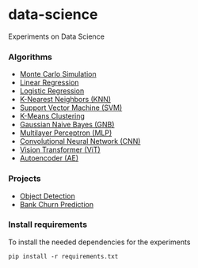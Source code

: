 # data-science
Experiments on Data Science

### Algorithms
* [Monte Carlo Simulation](MonteCarlo/monte_carlo.ipynb)
* [Linear Regression](LinearRegression/linear_regression.ipynb)
* [Logistic Regression](LogisticRegression/logistic_regression.ipynb)
* [K-Nearest Neighbors (KNN)](KNN/knn.ipynb)
* [Support Vector Machine (SVM)](SVM/svm.ipynb)
* [K-Means Clustering](KMeans/kmeans.ipynb)
* [Gaussian Naive Bayes (GNB)](NB/gnb.ipynb)
* [Multilayer Perceptron (MLP)](MLP/mlp.ipynb)
* [Convolutional Neural Network (CNN)](CNN/cnn.ipynb)
* [Vision Transformer (ViT)](Transformer/vit.ipynb)
* [Autoencoder (AE)](AE/denoise_ae.ipynb)

### Projects
* [Object Detection](ObjectDetection)
* [Bank Churn Prediction](GBDTBankChurn/gbdt_bankchurn.ipynb)

### Install requirements
To install the needed dependencies for the experiments
```
pip install -r requirements.txt
```
